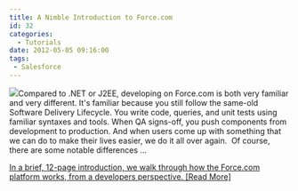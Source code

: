 ```yaml
---
title: A Nimble Introduction to Force.com
id: 32
categories:
  - Tutorials
date: 2012-05-05 09:16:00
tags: 
 - Salesforce
---
```


[![](http://www.developerforce.com/assets/developerforcesite/images/forcebug.png)](http://developer.force.com/)Compared to .NET or J2EE, developing on Force.com is both very familiar and very different. It's familiar because you still follow the same-old Software Delivery Lifecycle. You write code, queries, and unit tests using familiar syntaxes and tools. When QA signs-off, you push components from development to production. And when users come up with something that we can do to make their lives easier, we do it all over again.  Of course, there are some notable differences ...

[In a brief, 12-page introduction, we walk through how the Force.com platform works, from a developers perspective. [Read More]](https://docs.google.com/document/pub?id=1N6_9Pf6RytmeMN2kabmcbymEVHUmJbjqcOKIj6Tmc_A)